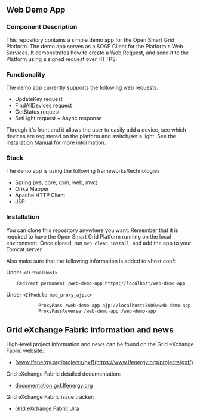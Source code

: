 ## Web Demo App

### Component Description

This repository contains a simple demo app for the Open Smart Grid Platform.
The demo app serves as a SOAP Client for the Platform's Web Services. It demonstrates how to create a Web Request, and send it to the Platform using a signed request over HTTPS.

### Functionality
The demo app currently supports the following web requests:
- UpdateKey request
- FindAllDevices request
- GetStatus request
- SetLight request + Async response

Through it's front end it allows the user to easily add a device, see which devices are registered on the platform and switch/set a light.
See the [Installation Manual](https://documentation.gxf.lfenergy.org/Userguide/Installation/Installationguide.html) for more information.

### Stack
The demo app is using the following frameworks/technologies

- Spring (ws, core, oxm, web, mvc)
- Orika Mapper
- Apache HTTP Client
- JSP

### Installation
You can clone this repository anywhere you want. Remember that it is required to have the Open Smart Grid Platform running on the local environment.
Once cloned, run ```mvn clean install```, and add the app to your Tomcat server.

Also make sure that the following information is added to vhost.conf:

Under ```<VirtualHost>```
```xml
    Redirect permanent /web-demo-app https://localhost/web-demo-app
```

Under ```<IfModule mod_proxy_ajp.c>```
```xml
            ProxyPass /web-demo-app ajp://localhost:8009/web-demo-app
            ProxyPassReverse /web-demo-app /web-demo-app
```

## Grid eXchange Fabric information and news

High-level project information and news can be found on the Grid eXchange Fabric website:
* [www.lfenergy.org/projects/gxf](https://www.lfenergy.org/projects/gxf/)

Grid eXchange Fabric detailed documentation:
* [documentation.gxf.lfenergy.org](https://documentation.gxf.lfenergy.org/)

Grid eXchange Fabric issue tracker:
* [Grid eXchange Fabric Jira](https://smartsocietyservices.atlassian.net/projects/OC/issues/)
